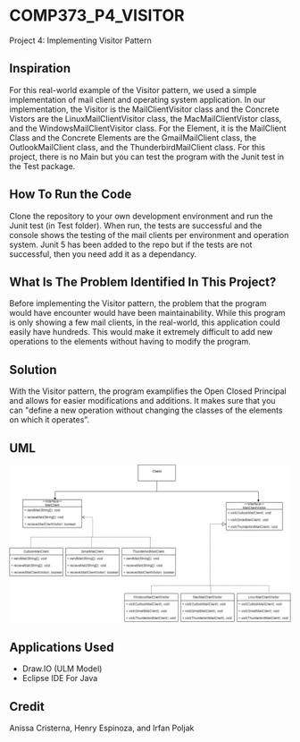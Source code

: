 # COMP373_P4_VISITOR

Project 4: Implementing Visitor Pattern

## Inspiration 

For this real-world example of the Visitor pattern, we used a simple implementation of mail client and operating system application. In our implementation, the Visitor is the MailClientVisitor class and the Concrete Vistors are the LinuxMailClientVisitor class, the MacMailClientVistor class, and the WindowsMailClientVisitor class. For the Element, it is the MailClient Class and the Concrete Elements are the GmailMailClient class, the OutlookMailClient class, and the ThunderbirdMailClient class. For this project, there is no Main but you can test the program with the Junit test in the Test package.

## How To Run the Code

Clone the repository to your own development environment and run the Junit test (in Test folder). When run, the tests are successful and the console shows the testing of the mail clients per environment and operation system. Junit 5 has been added to the repo but if the tests are not successful, then you need add it as a dependancy. 

## What Is The Problem Identified In This Project? 

Before implementing the Visitor pattern, the problem that the program would have encounter would have been maintainability. While this program is only showing a few mail clients, in the real-world, this application could easily have hundreds. This would make it extremely difficult to add new operations to the elements without having to modify the program. 

## Solution

With the Visitor pattern, the program examplifies the Open Closed Principal and allows for easier modifications and additions. It makes sure that you can "define a new operation without changing the classes of the elements on which it operates”.

## UML
![](VisitorUML.png)

## Applications Used 

* Draw.IO (ULM Model)
* Eclipse IDE For Java 

## Credit 

Anissa Cristerna,
Henry Espinoza, and
Irfan Poljak
